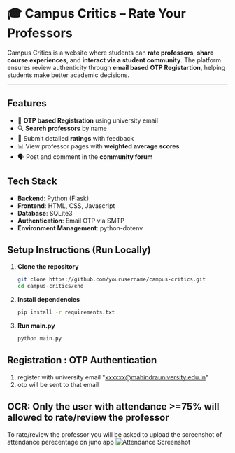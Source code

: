 # 🎓 Campus Critics – Rate Your Professors

Campus Critics is a website where students can **rate professors**, **share course experiences**, and **interact via a student community**. The platform ensures review authenticity through **email based OTP Registartion**, helping students make better academic decisions.

---

##  Features

- 🔐 **OTP based Registration** using university email 
- 🔍 **Search professors** by name
- 🌟 Submit detailed **ratings** with feedback
- 📊 View professor pages with **weighted average scores**
- 🗣️ Post and comment in the **community forum** 

## Tech Stack

- **Backend**: Python (Flask)  
- **Frontend**: HTML, CSS, Javascript 
- **Database**: SQLite3
- **Authentication**: Email OTP via SMTP  
- **Environment Management**: python-dotenv  


## Setup Instructions (Run Locally)

1. **Clone the repository**
   ```bash
   git clone https://github.com/yourusername/campus-critics.git
   cd campus-critics/end

2. **Install dependencies**

   ```bash
   pip install -r requirements.txt

3. **Run main.py**
      ```bash
      python main.py

## Registration : OTP Authentication

1. register with university email "xxxxxx@mahindrauniversity.edu.in"
2. otp will be sent to that email

## OCR: Only the user with attendance >=75% will allowed to rate/review the professor

To rate/review the professor you will be asked to upload the screenshot of attendance perecentage on juno app
![Attendance Screenshot](Sample_attendance.jpg)

